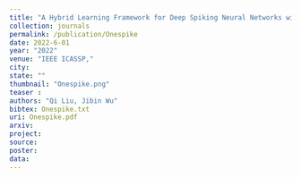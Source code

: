 ```yaml
---
title: "A Hybrid Learning Framework for Deep Spiking Neural Networks with One-Spike Temporal Coding"
collection: journals
permalink: /publication/Onespike
date: 2022-6-01
year: "2022"
venue: "IEEE ICASSP,"
city: 
state: ""
thumbnail: "Onespike.png"
teaser : 
authors: "Qi Liu, Jibin Wu"
bibtex: Onespike.txt
uri: Onespike.pdf
arxiv: 
project: 
source: 
poster: 
data:
---
```

